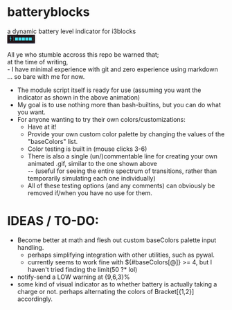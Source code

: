 # batteryblocks
a dynamic battery level indicator for i3blocks  
![](exhibit.gif)
  
All ye who stumble accross this repo be warned that;  
  at the time of writing,  
    - I have minimal experience with git and zero experience using markdown  
    ... so bare with me for now.  

* The module script itself is ready for use (assuming you want the indicator as shown in the above animation)  
* My goal is to use nothing more than bash-builtins, but you can do what you want.  
* For anyone wanting to try their own colors/customizations:  
  - Have at it!  
  - Provide your own custom color palette by changing the values of the "baseColors" list.  
  - Color testing is built in (mouse clicks 3-6)  
  - There is also a single (un/)commentable line for creating your own animated .gif, similar to the one shown above  
    -- (useful for seeing the entire spectrum of transitions, rather than temporarily simulating each one individually)  
  - All of these testing options (and any comments) can obviously be removed if/when you have no use for them.  

# IDEAS / TO-DO:  
  * Become better at math and flesh out custom baseColors palette input handling.  
    + perhaps simplifying integration with other utilities, such as pywal.  
    + currently seems to work fine with  ${#baseColors[@]} >= 4, but I haven't tried finding the limit(50 ?*  lol)  
  * notify-send a LOW warning at {9,6,3}%  
  * some kind of visual indicator as to whether battery is actually taking a charge or not. perhaps alternating the colors of Bracket[{1,2}] accordingly.

